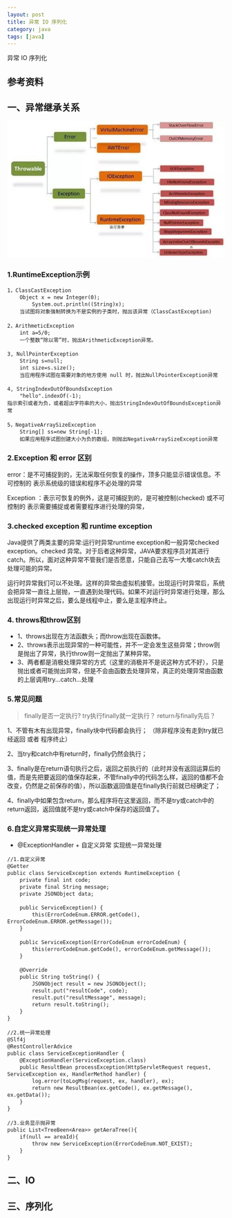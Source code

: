 ```yaml
---
layout: post
title: 异常 IO 序列化
category: java
tags: [java]
---
```


异常 IO 序列化

## 参考资料
 

## 一、异常继承关系 
![](../../assets/images/2021/java/exc.png)

### 1.RuntimeException示例
```
1，ClassCastException
    Object x = new Integer(0);
        System.out.println((String)x);
    当试图将对象强制转换为不是实例的子类时，抛出该异常（ClassCastException)

2，ArithmeticException
    int a=5/0;
    一个整数“除以零”时，抛出ArithmeticException异常。

3, NullPointerException
    String s=null;
    int size=s.size();
    当应用程序试图在需要对象的地方使用 null 时，抛出NullPointerException异常

4, StringIndexOutOfBoundsException
    "hello".indexOf(-1);
指示索引或者为负，或者超出字符串的大小，抛出StringIndexOutOfBoundsException异常

5，NegativeArraySizeException
    String[] ss=new String[-1];
    如果应用程序试图创建大小为负的数组，则抛出NegativeArraySizeException异常
```

### 2.Exception 和 error 区别
error：是不可捕捉到的，无法采取任何恢复的操作，顶多只能显示错误信息。不可控制的
表示系统级的错误和程序不必处理的异常

Exception ：表示可恢复的例外，这是可捕捉到的，是可被控制(checked) 或不可控制的
表示需要捕捉或者需要程序进行处理的异常，

### 3.checked exception 和 runtime exception
Java提供了两类主要的异常:运行时异常runtime exception和一般异常checked exception。checked 异常。对于后者这种异常，JAVA要求程序员对其进行catch。所以，面对这种异常不管我们是否愿意，只能自己去写一大堆catch块去处理可能的异常。  

运行时异常我们可以不处理。这样的异常由虚拟机接管。出现运行时异常后，系统会把异常一直往上层抛，一直遇到处理代码。如果不对运行时异常进行处理，那么出现运行时异常之后，要么是线程中止，要么是主程序终止。 

### 4. throws和throw区别
- 1、throws出现在方法函数头；而throw出现在函数体。
- 2、throws表示出现异常的一种可能性，并不一定会发生这些异常；throw则是抛出了异常，执行throw则一定抛出了某种异常。
- 3、两者都是消极处理异常的方式（这里的消极并不是说这种方式不好），只是抛出或者可能抛出异常，但是不会由函数去处理异常，真正的处理异常由函数的上层调用try...catch...处理

### 5.常见问题
> finally是否一定执行?     try执行finally就一定执行？    return与finally先后？

1、不管有木有出现异常，finally块中代码都会执行； （除非程序没有走到try就已经返回   或者  程序终止）

2、当try和catch中有return时，finally仍然会执行；

3、finally是在return语句执行之后，返回之前执行的（此时并没有返回运算后的值，而是先把要返回的值保存起来，不管finally中的代码怎么样，返回的值都不会改变，仍然是之前保存的值），所以函数返回值是在finally执行前就已经确定了；

4、finally中如果包含return，那么程序将在这里返回，而不是try或catch中的return返回，返回值就不是try或catch中保存的返回值了。

### 6.自定义异常实现统一异常处理
- @ExceptionHandler + 自定义异常 实现统一异常处理 

```
//1.自定义异常
@Getter
public class ServiceException extends RuntimeException {
    private final int code;
    private final String message;
    private JSONObject data;

    public ServiceException() {
        this(ErrorCodeEnum.ERROR.getCode(), ErrorCodeEnum.ERROR.getMessage());
    }

    public ServiceException(ErrorCodeEnum errorCodeEnum) {
        this(errorCodeEnum.getCode(), errorCodeEnum.getMessage());
    }
    
    @Override
    public String toString() {
        JSONObject result = new JSONObject();
        result.put("resultCode", code);
        result.put("resultMessage", message);
        return result.toString();
    }
}

//2.统一异常处理
@Slf4j
@RestControllerAdvice
public class ServiceExceptionHandler {
    @ExceptionHandler(ServiceException.class)
    public ResultBean processException(HttpServletRequest request, ServiceException ex, HandlerMethod handler) {
        log.error(toLogMsg(request, ex, handler), ex);
        return new ResultBean(ex.getCode(), ex.getMessage(), ex.getData());
    }
}

//3.业务显示抛异常
public List<TreeBeen<Area>> getAeraTree(){
    if(null == areaId){
        throw new ServiceException(ErrorCodeEnum.NOT_EXIST);
    }
}
```
 

## 二、IO

## 三、序列化